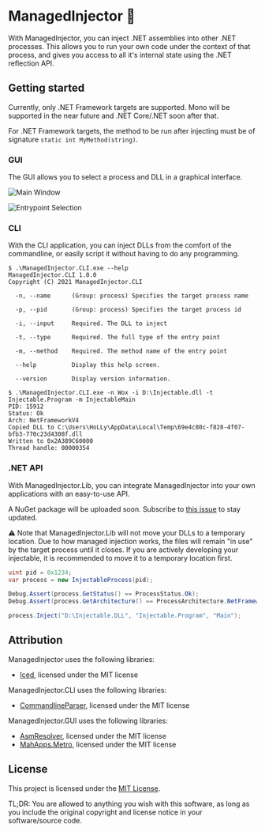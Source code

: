 # ManagedInjector 💉

With ManagedInjector, you can inject .NET assemblies into other .NET processes.
This allows you to run your own code under the context of that process, and
gives you access to all it's internal state using the .NET reflection API.

## Getting started

Currently, only .NET Framework targets are supported. Mono will be supported in
the near future and .NET Core/.NET soon after that.

For .NET Framework targets, the method to be run after injecting must be of
signature `static int MyMethod(string)`.

### GUI
The GUI allows you to select a process and DLL in a graphical interface.

![Main Window](https://i.imgur.com/wIHXa3R.png)

![Entrypoint Selection](https://i.imgur.com/vRPZVkm.png)

### CLI

With the CLI application, you can inject DLLs from the comfort of the
commandline, or easily script it without having to do any programming.

```
$ .\ManagedInjector.CLI.exe --help
ManagedInjector.CLI 1.0.0
Copyright (C) 2021 ManagedInjector.CLI

  -n, --name      (Group: process) Specifies the target process name

  -p, --pid       (Group: process) Specifies the target process id

  -i, --input     Required. The DLL to inject

  -t, --type      Required. The full type of the entry point

  -m, --method    Required. The method name of the entry point

  --help          Display this help screen.

  --version       Display version information.
```

```
$ .\ManagedInjector.CLI.exe -n Wox -i D:\Injectable.dll -t Injectable.Program -m InjectableMain
PID: 15912
Status: Ok
Arch: NetFrameworkV4
Copied DLL to C:\Users\HoLLy\AppData\Local\Temp\69e4c80c-f828-4f07-bfb3-770c23d4308f.dll
Written to 0x2A389C60000
Thread handle: 00000354
```

### .NET API

With ManagedInjector.Lib, you can integrate ManagedInjector into your own
applications with an easy-to-use API.

A NuGet package will be uploaded soon. Subscribe to [this issue](https://github.com/HoLLy-HaCKeR/ManagedInjector/issues/2)
to stay updated.

⚠ Note that ManagedInjector.Lib will not move your DLLs to a temporary location.
Due to how managed injection works, the files will remain "in use" by the
target process until it closes. If you are actively developing your injectable,
it is recommended to move it to a temporary location first.

```c#
uint pid = 0x1234;
var process = new InjectableProcess(pid);

Debug.Assert(process.GetStatus() == ProcessStatus.Ok);
Debug.Assert(process.GetArchitecture() == ProcessArchitecture.NetFrameworkV4);

process.Inject("D:\Injectable.DLL", "Injectable.Program", "Main");
```

## Attribution

ManagedInjector uses the following libraries:
- [Iced](https://github.com/icedland/iced), licensed under the MIT license

ManagedInjector.CLI uses the following libraries:
- [CommandlineParser](https://github.com/commandlineparser/commandline), licensed under the MIT license

ManagedInjector.GUI uses the following libraries:
- [AsmResolver](https://github.com/washi1337/asmresolver), licensed under the MIT license
- [MahApps.Metro](https://github.com/mahapps/mahapps.metro), licensed under the MIT license

## License

This project is licensed under the [MIT License](https://github.com/HoLLy-HaCKeR/ManagedInjector/blob/master/LICENSE).

TL;DR: You are allowed to anything you wish with this software, as long as you
include the original copyright and license notice in your software/source code.

